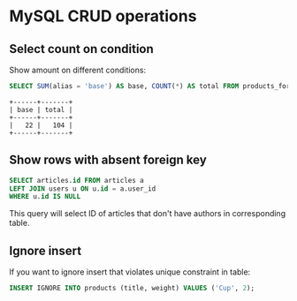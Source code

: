 # MySQL CRUD operations

## Select count on condition

Show amount on different conditions:

```sql
SELECT SUM(alias = 'base') AS base, COUNT(*) AS total FROM products_forms;
```
```
+------+-------+
| base | total |
+------+-------+
|   22 |   104 |
+------+-------+
```

## Show rows with absent foreign key

```sql
SELECT articles.id FROM articles a
LEFT JOIN users u ON u.id = a.user_id
WHERE u.id IS NULL
```

This query will select ID of articles that don't have authors in corresponding table.

## Ignore insert

If you want to ignore insert that violates unique constraint in table:

```sql
INSERT IGNORE INTO products (title, weight) VALUES ('Cup', 2);
```
